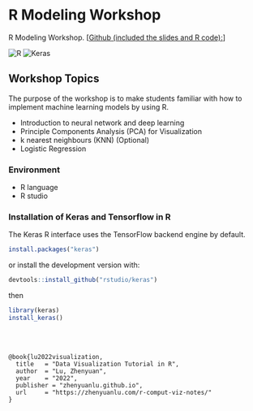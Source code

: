 # R Modeling Workshop

R Modeling Workshop. [[Github (included the slides and R code):](https://github.com/zhenyuanlu/ML-workshop-IE6600)]


![R](https://img.shields.io/badge/R-4.1.2-blue?style=flat&logo=appveyor&logo=python&logoColor=informational?style=flat)
![Keras](https://img.shields.io/badge/Keras-2.8.0-yellowgreen?style=flat&logo=Keras&logoColor=white)

## Workshop Topics

The purpose of the workshop is to make students familiar with how to implement machine learning models by using R.

- Introduction to neural network and deep learning
- Principle Components Analysis (PCA) for Visualization
- k nearest neighbours (KNN) (Optional)
- Logistic Regression


<!-- ## Directory structure -->

<!-- ```text
ML-workshop-IE6600/
    code/
        data/
          kNN_wbcd.csv
          NN_data.csv
        kNN.Rmd
        NN_keras.Rmd
        VizPCA.Rmd
        VizPCA.R
    slides/
        kNN_workshop.pdf
        NN_workshop.pdf
        VizPCA_workshop.pdf
    readme.md
``` -->

### Environment

- R language
- R studio


### Installation of Keras and Tensorflow in R

The Keras R interface uses the TensorFlow backend engine by default.

```r
install.packages("keras")
```

or install the development version with:

```r
devtools::install_github("rstudio/keras")
```

then

```r
library(keras)
install_keras()
```

</br>
</br>

```
@book{lu2022visualization,
  title   = "Data Visualization Tutorial in R",
  author  = "Lu, Zhenyuan",
  year    = "2022",
  publisher = "zhenyuanlu.github.io",
  url     = "https://zhenyuanlu.com/r-comput-viz-notes/"
}
```
